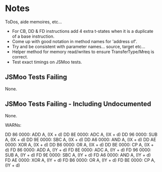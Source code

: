 # Notes

ToDos, aide memoires, etc...

- For CB, DD & FD instructions add 4 extra t-states when it is a duplicate of a base instruction.
- Come up with good notation in method names for 'address of'.
- Try and be consistent with parameter names... source, target etc...
- Helper method for memory read/writes to ensure TransferType/Mreq is correct.
- Test exact timings on JSMoo tests.

## JSMoo Tests Failing

None.

## JSMoo Tests Failing - Including Undocumented

None.

WARNs:

DD 86 0000: ADD A, (IX + d)
DD 8E 0000: ADC A, (IX + d)
DD 96 0000: SUB A, (IX + d)
DD 9E 0000: SBC A, (IX + d)
DD A6 0000: AND A, (IX + d)
DD AE 0000: XOR A, (IX + d)
DD B6 0000: OR A, (IX + d)
DD BE 0000: CP A, (IX + d)
FD 86 0000: ADD A, (IY + d)
FD 8E 0000: ADC A, (IY + d)
FD 96 0000: SUB A, (IY + d)
FD 9E 0000: SBC A, (IY + d)
FD A6 0000: AND A, (IY + d)
FD AE 0000: XOR A, (IY + d)
FD B6 0000: OR A, (IY + d)
FD BE 0000: CP A, (IY + d)
